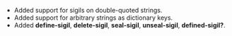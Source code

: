 * Added support for sigils on double-quoted strings.
* Added support for arbitrary strings as dictionary keys.
* Added **define-sigil**, **delete-sigil**, **seal-sigil**, **unseal-sigil**, **defined-sigil?**.
